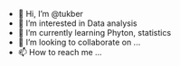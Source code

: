 - 👋 Hi, I’m @tukber
- 👀 I’m interested in Data analysis
- 🌱 I’m currently learning Phyton, statistics
- 💞️ I’m looking to collaborate on ...
- 📫 How to reach me ...

<!---
tukber/tukber is a ✨ special ✨ repository because its `README.md` (this file) appears on your GitHub profile.
You can click the Preview link to take a look at your changes.
--->
